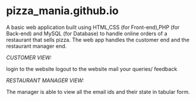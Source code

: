 # pizza_mania.github.io

A basic web application built using HTML,CSS (for Front-end),PHP (for Back-end) and MySQL (for Database) to handle online orders of a restaurant that sells pizza. The web app handles the customer end and the restaurant manager end.

*CUSTOMER VIEW:*

login to the website
logout to the website
mail your queries/ feedback


*RESTAURANT MANAGER VIEW:*

The manager is able to view all the email ids and their state in tabular form.
